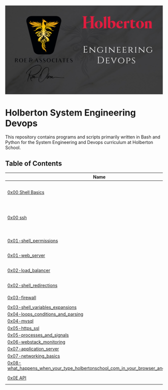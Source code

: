 ![Dev Op Banner](https://github.com/ronroeandassociates/assets/blob/master/images/hsed_banner.png)

# Holberton System Engineering Devops

This repository contains programs and scripts primarily written in Bash and Python for the System Engineering and Devops curriculum at Holberton School.

## Table of Contents

| Name                                                                                                                                                                                                                                                                | Description                                    |
| ------------------------------------------------------------------------------------------------------------------------------------------------------------------------------------------------------------------------------------------------------------------- | ---------------------------------------------- |
| [0x00 Shell Basics](https://github.com/ronroeandassociates/holberton-system_engineering-devops/tree/master/0x00-shell_basics)                                                                                                                                       | Simple file manipulation and folder navigation |
| [0x00 ssh](https://github.com/ronroeandassociates/holberton-system_engineering-devops/tree/master/0x00-ssh)                                                                                                                                                         | setting up the NGINX server on the WEB servers |
| [0x01-shell_permissions](https://github.com/ronroeandassociates/holberton-system_engineering-devops/tree/master/0x01-shell_permissions)                                                                                                                             | Learning to set permisions                     |
| [0x01-web_server](https://github.com/ronroeandassociates/holberton-system_engineering-devops/tree/master/0x01-web_server)                                                                                                                                           | setting up servers                             |
| [0x02-load_balancer](https://github.com/ronroeandassociates/holberton-system_engineering-devops/tree/master/0x02-load_balancer)                                                                                                                                     | setting up load balancer                       |
| [0x02-shell_redirections](https://github.com/ronroeandassociates/holberton-system_engineering-devops/tree/master/0x02-shell_redirections)                                                                                                                           | trying for redirection                         |
| [0x03-firewall](https://github.com/ronroeandassociates/holberton-system_engineering-devops/tree/master/0x03-firewall)                                                                                                                                               | attempt at firewalls                           |
| [0x03-shell_variables_expansions](https://github.com/ronroeandassociates/holberton-system_engineering-devops/tree/master/0x03-shell_variables_expansions)                                                                                                           |
| [0x04-loops_conditions_and_parsing](https://github.com/ronroeandassociates/holberton-system_engineering-devops/tree/master/0x04-loops_conditions_and_parsing)                                                                                                       |
| [0x04-mysql](https://github.com/ronroeandassociates/holberton-system_engineering-devops/tree/master/0x04-mysql)                                                                                                                                                     |
| [0x05-https_ssl](https://github.com/ronroeandassociates/holberton-system_engineering-devops/tree/master/0x05-https_ssl)                                                                                                                                             |
| [0x05-processes_and_signals](https://github.com/ronroeandassociates/holberton-system_engineering-devops/tree/master/0x05-processes_and_signals)                                                                                                                     |
| [0x06-webstack_monitoring](https://github.com/ronroeandassociates/holberton-system_engineering-devops/tree/master/0x06-webstack_monitoring)                                                                                                                         |
| [0x07-application_server](https://github.com/ronroeandassociates/holberton-system_engineering-devops/tree/master/0x07-application_server)                                                                                                                           |
| [0x07-networking_basics](https://github.com/ronroeandassociates/holberton-system_engineering-devops/tree/master/0x07-networking_basics)                                                                                                                             |
| [0x08-what_happens_when_your_type_holbertonschool_com_in_your_browser_and_press_enter](https://github.com/ronroeandassociates/holberton-system_engineering-devops/tree/master/0x08-what_happens_when_your_type_holbertonschool_com_in_your_browser_and_press_enter) |
| [0x0E API](https://github.com/ronroeandassociates/holberton-system_engineering-devops/tree/master/0x0E-api)                                                                                                                                                         | setting up API                                 |
